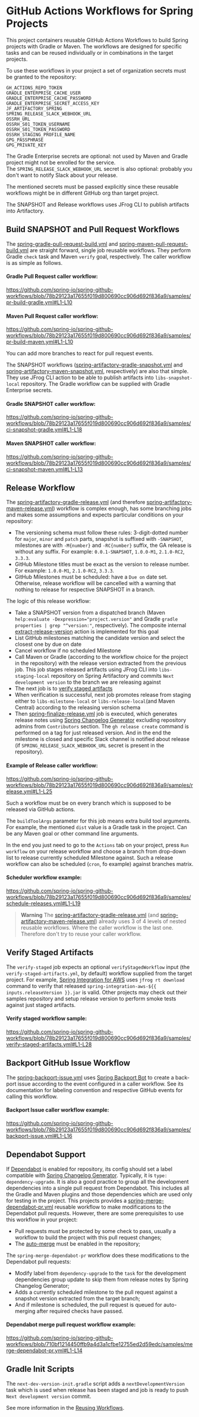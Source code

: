 # GitHub Actions Workflows for Spring Projects

This project containers reusable GitHub Actions Workflows to build Spring projects with Gradle or Maven.
The workflows are designed for specific tasks and can be reused individually or in combinations in the target projects.

To use these workflows in your project a set of organization secrets must be granted to the repository:
```
GH_ACTIONS_REPO_TOKEN
GRADLE_ENTERPRISE_CACHE_USER
GRADLE_ENTERPRISE_CACHE_PASSWORD
GRADLE_ENTERPRISE_SECRET_ACCESS_KEY
JF_ARTIFACTORY_SPRING
SPRING_RELEASE_SLACK_WEBHOOK_URL
OSSRH_URL
OSSRH_S01_TOKEN_USERNAME
OSSRH_S01_TOKEN_PASSWORD
OSSRH_STAGING_PROFILE_NAME
GPG_PASSPHRASE
GPG_PRIVATE_KEY
```

The Gradle Enterprise secrets are optional: not used by Maven and Gradle project might not be enrolled for the service.  
The `SPRING_RELEASE_SLACK_WEBHOOK_URL` secret is also optional: probably you don't want to notify Slack about your release.

The mentioned secrets must be passed explicitly since these reusable workflows might be in different GitHub org than target project.

The SNAPSHOT and Release workflows uses JFrog CLI to publish artifacts into Artifactory.

## Build SNAPSHOT and Pull Request Workflows

The [spring-gradle-pull-request-build.yml](.github/workflows/spring-gradle-pull-request-build.yml) and [spring-maven-pull-request-build.yml](.github/workflows/spring-maven-pull-request-build.yml) are straight forward, single job reusable workflows.
They perform Gradle `check` task and Maven `verify` goal, respectively.
The caller workflow is as simple as follows.

#### Gradle Pull Request caller workflow:
https://github.com/spring-io/spring-github-workflows/blob/78b29123a17655f019d800690cc906d692f836a9/samples/pr-build-gradle.yml#L1-L10

#### Maven Pull Request caller workflow:
https://github.com/spring-io/spring-github-workflows/blob/78b29123a17655f019d800690cc906d692f836a9/samples/pr-build-maven.yml#L1-L10

You can add more branches to react for pull request events.

The SNAPSHOT workflows ([spring-artifactory-gradle-snapshot.yml](.github/workflows/spring-artifactory-gradle-snapshot.yml) and [spring-artifactory-maven-snapshot.yml](.github/workflows/spring-artifactory-maven-snapshot.yml), respectively) are also that simple.
They use JFrog CLI action to be able to publish artifacts into `libs-snapshot-local` repository.
The Gradle workflow can be supplied with Gradle Enterprise secrets.

#### Gradle SNAPSHOT caller workflow:
https://github.com/spring-io/spring-github-workflows/blob/78b29123a17655f019d800690cc906d692f836a9/samples/ci-snapshot-gradle.yml#L1-L18

#### Maven SNAPSHOT caller workflow:
https://github.com/spring-io/spring-github-workflows/blob/78b29123a17655f019d800690cc906d692f836a9/samples/ci-snapshot-maven.yml#L1-L13

## Release Workflow

The [spring-artifactory-gradle-release.yml](.github/workflows/spring-artifactory-gradle-release.yml) (and therefore [spring-artifactory-maven-release.yml](.github/workflows/spring-artifactory-maven-release.yml)) workflow is complex enough, has some branching jobs and makes some assumptions and expects particular conditions on your repository:

- The versioning schema must follow these rules: 3-digit-dotted number for `major`, `minor` and `patch` parts, snapshot is suffixed with `-SNAPSHOT`, milestones are with `-M{number}` and `-RC{number}` suffix, the GA release is without any suffix.
For example: `0.0.1-SNAPSHOT`, `1.0.0-M1`, `2.1.0-RC2`, `3.3.3`.
- GitHub Milestone titles must be exact as the version to release number.
For example: `1.0.0-M1`, `2.1.0-RC2`, `3.3.3`.
- GitHub Milestones must be scheduled: have a `Due on` date set.
Otherwise, release workflow will be cancelled with a warning that nothing to release for respective SNAPSHOT in a branch.

The logic of this release workflow:

- Take a SNAPSHOT version from a dispatched branch (Maven `help:evaluate -Dexpression="project.version"` and Gradle `gradle properties | grep "^version:"`, respectively).
The composite internal [extract-release-version](.github/actions/extract-release-version/action.yml) action is implemented for this goal 
- List GitHub milestones matching the candidate version and select the closest one by due on date
- Cancel workflow if no scheduled Milestone
- Call Maven or Gradle (according to the workflow choice for the project in the repository) with the release version extracted from the previous job.
This job stages released artifacts using JFrog CLI into `libs-staging-local` repository on Spring Artifactory and commits `Next development version` to the branch we are releasing against
- The next job is to [verify staged artifacts](#verify-staged-artifacts)
- When verification is successful, next job promotes release from staging either to `libs-milestone-local` or `libs-release-local`(and Maven Central) according to the releasing version schema
- Then [spring-finalize-release.yml](.github/workflows/spring-finalize-release.yml) job is executed, which generates release notes using [Spring Changelog Generator](https://github.com/spring-io/github-changelog-generator) excluding repository admins from `Contributors` section.
The `gh release create` command is performed on a tag for just released version.
And in the end the milestone is closed and specific Slack channel is notified about release (if `SPRING_RELEASE_SLACK_WEBHOOK_URL` secret is present in the repository).

#### Example of Release caller workflow:
https://github.com/spring-io/spring-github-workflows/blob/78b29123a17655f019d800690cc906d692f836a9/samples/release.yml#L1-L25

Such a workflow must be on every branch which is supposed to be released via GitHub actions.

The `buildToolArgs` parameter for this job means extra build tool arguments.
For example, the mentioned `dist` value is a Gradle task in the project.
Can be any Maven goal or other command line arguments.

In the end you just need to go to the `Actions` tab on your project, press `Run workflow` on your release workflow and choose a branch from drop-down list to release currently scheduled Milestone against. 
Such a release workflow can also be scheduled (`cron`, fo example) against branches matrix.

#### Scheduler workflow example:
https://github.com/spring-io/spring-github-workflows/blob/78b29123a17655f019d800690cc906d692f836a9/samples/schedule-releases.yml#L1-L19

> **Warning**
> The [spring-artifactory-gradle-release.yml](.github/workflows/spring-artifactory-gradle-release.yml) (and [spring-artifactory-maven-release.yml](.github/workflows/spring-artifactory-maven-release.yml)) already uses 3 of 4 levels of nested reusable workflows.
> Where the caller workflow is the last one.
> Therefore don't try to reuse your caller workflow. 

## Verify Staged Artifacts

The `verify-staged` job expects an optional `verifyStagedWorkflow` input (the `verify-staged-artifacts.yml`, by default) workflow supplied from the target project.
For example, [Spring Integration for AWS](https://github.com/spring-projects/spring-integration-aws) uses `jfrog rt download` command to verify that released `spring-integration-aws-${{ inputs.releaseVersion }}.jar` is valid.
Other projects may check out their samples repository and setup release version to perform smoke tests against just staged artifacts.

#### Verify staged workflow sample:
https://github.com/spring-io/spring-github-workflows/blob/78b29123a17655f019d800690cc906d692f836a9/samples/verify-staged-artifacts.yml#L1-L28

## Backport GitHub Issue Workflow

The [spring-backport-issue.yml](.github/workflows/spring-backport-issue.yml) uses [Spring Backport Bot](https://github.com/spring-io/backport-bot) to create a back-port issue according to the event configured in a caller workflow.
See its documentation for labeling convention and respective GitHub events for calling this workflow.

#### Backport Issue caller workflow example:
https://github.com/spring-io/spring-github-workflows/blob/78b29123a17655f019d800690cc906d692f836a9/samples/backport-issue.yml#L1-L16

## Dependabot Support

If [Dependabot](https://github.com/dependabot) is enabled for repository, its config should set a label compatible with [Spring Changelog Generator](https://github.com/spring-io/github-changelog-generator).
Typically, it is `type: dependency-upgrade`.
It is also a good practice to group all the development dependencies into a single pull request from Dependabot.
This includes all the Gradle and Maven plugins and those dependencies which are used only for testing in the project.
This projects provides a [spring-merge-dependabot-pr.yml](.github/workflows/spring-merge-dependabot-pr.yml) reusable workflow to make modifications to the Dependabot pull requests.
However, there are some prerequisites to use this workflow in your project:
- Pull requests must be protected by some check to pass, usually a workflow to build the project with this pull request changes;
- The [auto-merge](https://docs.github.com/en/repositories/configuring-branches-and-merges-in-your-repository/configuring-pull-request-merges/managing-auto-merge-for-pull-requests-in-your-repository) must be enabled in the repository;

The `spring-merge-dependabot-pr` workflow does these modifications to the Dependabot pull requests:
- Modify label from `dependency-upgrade` to the `task` for the development dependencies group update to skip them from release notes by Spring Changelog Generator;
- Adds a currently scheduled milestone to the pull request against a snapshot version extracted from the target branch;
- And if milestone is scheduled, the pull request is queued for auto-merging after required checks have passed.

#### Dependabot merge pull request workflow example:
https://github.com/spring-io/spring-github-workflows/blob/710bf1214450ffb9a4d3a1cfbe12755ed2d59edc/samples/merge-dependabot-pr.yml#L1-L14

## Gradle Init Scripts

The `next-dev-version-init.gradle` script adds a `nextDevelopmentVersion` task which is used when release has been staged and job is ready to push `Next development version` commit.

See more information in the [Reusing Workflows](https://docs.github.com/en/actions/using-workflows/reusing-workflows). 
